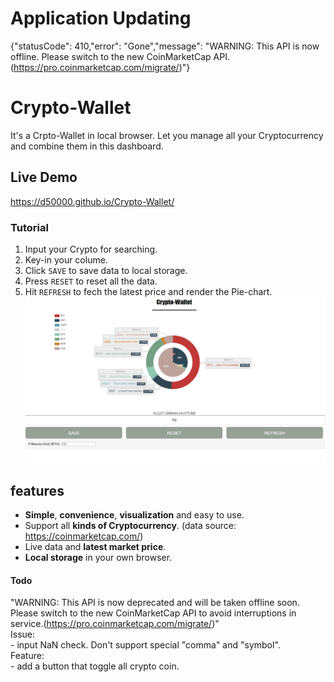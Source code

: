 # Application Updating
{"statusCode": 410,"error": "Gone","message": "WARNING: This API is now offline. Please switch to the new CoinMarketCap API. (https://pro.coinmarketcap.com/migrate/)"}


# Crypto-Wallet
It's a Crpto-Wallet in local browser.
Let you manage all your Cryptocurrency and combine them in this dashboard.

## Live Demo
https://d50000.github.io/Crypto-Wallet/  

### Tutorial
1. Input your Crypto for searching.
2. Key-in your colume.
3. Click `SAVE` to save data to local storage.
4. Press `RESET` to reset all the data.
5. Hit `REFRESH` to fech the latest price and render the Pie-chart.
![](https://github.com/D50000/Crypto-Wallet/blob/master/ps2.PNG)

## features
 - **Simple**, **convenience**, **visualization** and easy to use.
 - Support all **kinds of Cryptocurrency**. (data source: https://coinmarketcap.com/)
 - Live data and **latest market price**.
 - **Local storage** in your own browser.
#### Todo
"WARNING: This API is now deprecated and will be taken offline soon.  
Please switch to the new CoinMarketCap API to avoid interruptions in service.(https://pro.coinmarketcap.com/migrate/)"  
	Issue:  
    - input NaN check. Don't support special "comma" and "symbol".  
    Feature:  
    - add a button that toggle all crypto coin.


